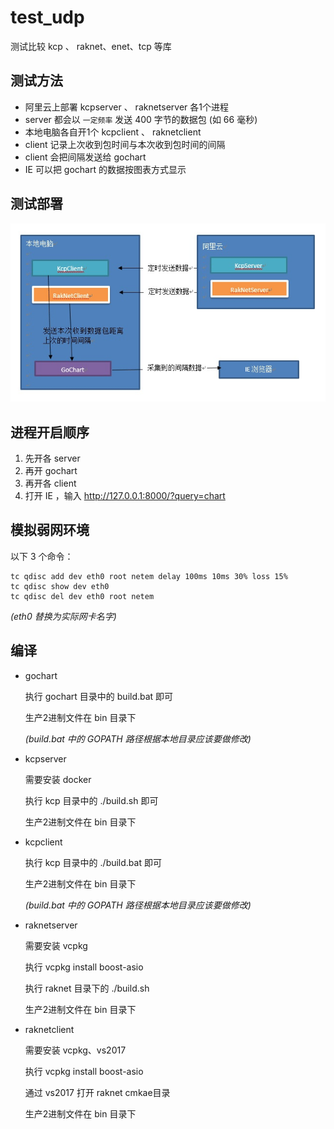 # test_udp

测试比较 kcp 、 raknet、enet、tcp 等库

## 测试方法

- 阿里云上部署 kcpserver 、 raknetserver 各1个进程
- server 都会以 `一定频率` 发送 400 字节的数据包 (如 66 毫秒)
- 本地电脑各自开1个 kcpclient 、 raknetclient
- client 记录上次收到包时间与本次收到包时间的间隔
- client 会把间隔发送给 gochart
- IE 可以把 gochart 的数据按图表方式显示

## 测试部署

![图1](assets/1.jpg)

## 进程开启顺序

1. 先开各 server
2. 再开 gochart
3. 再开各 client
4. 打开 IE ，输入 <http://127.0.0.1:8000/?query=chart>

## 模拟弱网环境

以下 3 个命令：

```
tc qdisc add dev eth0 root netem delay 100ms 10ms 30% loss 15%
tc qdisc show dev eth0
tc qdisc del dev eth0 root netem
```

_(eth0 替换为实际网卡名字)_

## 编译

- gochart

  执行 gochart 目录中的 build.bat 即可

  生产2进制文件在 bin 目录下

  _(build.bat 中的 GOPATH 路径根据本地目录应该要做修改)_

- kcpserver

  需要安装 docker

  执行 kcp 目录中的 ./build.sh 即可

  生产2进制文件在 bin 目录下

- kcpclient

  执行 kcp 目录中的 ./build.bat 即可

  生产2进制文件在 bin 目录下

  _(build.bat 中的 GOPATH 路径根据本地目录应该要做修改)_

- raknetserver

  需要安装 vcpkg

  执行 vcpkg install boost-asio

  执行 raknet 目录下的 ./build.sh

  生产2进制文件在 bin 目录下

- raknetclient

  需要安装 vcpkg、vs2017

  执行 vcpkg install boost-asio

  通过 vs2017 打开 raknet cmkae目录

  生产2进制文件在 bin 目录下
